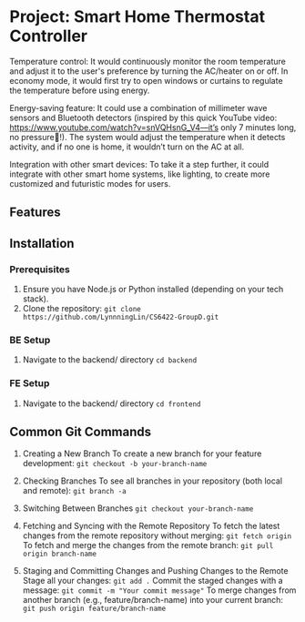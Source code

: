 # Project: Smart Home Thermostat Controller

Temperature control: It would continuously monitor the room temperature and adjust it to the user's preference by turning the AC/heater on or off. 
In economy mode, it would first try to open windows or curtains to regulate the temperature before using energy.

Energy-saving feature: It could use a combination of millimeter wave sensors and Bluetooth detectors 
(inspired by this quick YouTube video: https://www.youtube.com/watch?v=snVQHsnG_V4—it’s only 7 minutes long, no pressure🤡!). 
The system would adjust the temperature when it detects activity, and if no one is home, it wouldn’t turn on the AC at all.

Integration with other smart devices: To take it a step further, it could integrate with other smart home systems, like lighting, to create more customized and futuristic modes for users.

## Features

## Installation
### Prerequisites
1. Ensure you have Node.js or Python installed (depending on your tech stack).
2. Clone the repository:
    `git clone https://github.com/LynnningLin/CS6422-GroupD.git`

### BE Setup
1. Navigate to the backend/ directory `cd backend`


### FE Setup
1. Navigate to the backend/ directory `cd frontend`

## Common Git Commands
1. Creating a New Branch
To create a new branch for your feature development:
`git checkout -b your-branch-name`

2. Checking Branches
To see all branches in your repository (both local and remote):
`git branch -a`

3. Switching Between Branches
`git checkout your-branch-name`

4. Fetching and Syncing with the Remote Repository
To fetch the latest changes from the remote repository without merging:
`git fetch origin`
To fetch and merge the changes from the remote branch:
`git pull origin branch-name`

5. Staging and Committing Changes and Pushing Changes to the Remote
Stage all your changes:
`git add .`
Commit the staged changes with a message:
`git commit -m "Your commit message"`
To merge changes from another branch (e.g., feature/branch-name) into your current branch:
`git push origin feature/branch-name`

